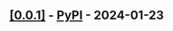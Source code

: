 ## [[0.0.1]](https://github.com/Clarifai/clarifai-python-datautils/releases/tag/0.0.1) - [PyPI](https://pypi.org/project/clarifai-datautils/0.0.1/) - 2024-01-23
